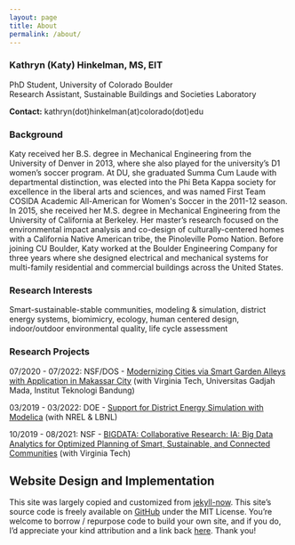 ```yaml
---
layout: page
title: About
permalink: /about/
---
```


### Kathryn (Katy) Hinkelman, MS, EIT
PhD Student, University of Colorado Boulder <br />
Research Assistant, Sustainable Buildings and Societies Laboratory <br />

**Contact:** kathryn(dot)hinkelman(at)colorado(dot)edu


### Background

Katy received her B.S. degree in Mechanical Engineering from the University of Denver in 2013, where she also played for the university’s D1 women’s soccer program. 
At DU, she graduated Summa Cum Laude with departmental distinction, was elected into the Phi Beta Kappa society for excellence in the liberal arts and sciences, and was named First Team COSIDA Academic All-American for Women's Soccer in the 2011-12 season. 
In 2015, she received her M.S. degree in Mechanical Engineering from the University of California at Berkeley. 
Her master’s research focused on the environmental impact analysis and co-design of culturally-centered homes with a California Native American tribe, the Pinoleville Pomo Nation. 
Before joining CU Boulder, Katy worked at the Boulder Engineering Company for three years where she designed electrical and mechanical systems for multi-family residential and commercial buildings across the United States.


### Research Interests

Smart-sustainable-stable communities, modeling & simulation, district energy systems, biomimicry, ecology, human centered design, indoor/outdoor environmental quality, life cycle assessment


### Research Projects

07/2020 - 07/2022: NSF/DOS - [Modernizing Cities via Smart Garden Alleys with Application in Makassar City](https://www.colorado.edu/lab/sbs/2020/07/17/modernizing-cities-smart-garden-alleys-application-makassar-city) (with Virginia Tech, Universitas Gadjah Mada, Institut Teknologi Bandung)

03/2019 - 03/2022: DOE - [Support for District Energy Simulation with Modelica](https://www.colorado.edu/lab/sbs/2019/06/12/support-district-energy-simulation-modelica) (with NREL & LBNL)

10/2019 - 08/2021: NSF - [BIGDATA: Collaborative Research: IA: Big Data Analytics for Optimized Planning of Smart, Sustainable, and Connected Communities](https://www.colorado.edu/lab/sbs/nsf-bigdata-scc) (with Virginia Tech)


## Website Design and Implementation

This site was largely copied and customized from [jekyll-now](https://github.com/barryclark/jekyll-now).
This site’s source code is freely available on [GitHub](https://github.com/khinkelman/khinkelman.github.io) under the MIT License. 
You’re welcome to borrow / repurpose code to build your own site, and if you do, I’d appreciate your kind attribution and a link back [here](https://khinkelman.github.io/about). 
Thank you!